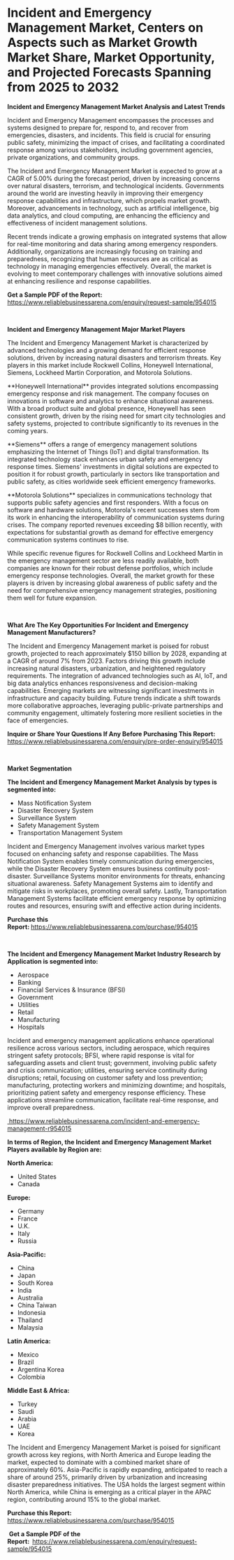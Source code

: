 <p><h1>Incident and Emergency Management Market, Centers on Aspects such as Market Growth Market Share, Market Opportunity, and Projected Forecasts Spanning from 2025 to 2032</h1></p><p><strong>Incident and Emergency Management Market Analysis and Latest Trends</strong></p>
<p><p>Incident and Emergency Management encompasses the processes and systems designed to prepare for, respond to, and recover from emergencies, disasters, and incidents. This field is crucial for ensuring public safety, minimizing the impact of crises, and facilitating a coordinated response among various stakeholders, including government agencies, private organizations, and community groups.</p><p>The Incident and Emergency Management Market is expected to grow at a CAGR of 5.00% during the forecast period, driven by increasing concerns over natural disasters, terrorism, and technological incidents. Governments around the world are investing heavily in improving their emergency response capabilities and infrastructure, which propels market growth. Moreover, advancements in technology, such as artificial intelligence, big data analytics, and cloud computing, are enhancing the efficiency and effectiveness of incident management solutions.</p><p>Recent trends indicate a growing emphasis on integrated systems that allow for real-time monitoring and data sharing among emergency responders. Additionally, organizations are increasingly focusing on training and preparedness, recognizing that human resources are as critical as technology in managing emergencies effectively. Overall, the market is evolving to meet contemporary challenges with innovative solutions aimed at enhancing resilience and response capabilities.</p></p>
<p><strong>Get a Sample PDF of the Report:&nbsp;</strong> <a href="https://www.reliablebusinessarena.com/enquiry/request-sample/954015?utm_campaign=3576&utm_medium=2&utm_source=Github&utm_content=ia&utm_term=16042025&utm_id=incident-and-emergency-management">https://www.reliablebusinessarena.com/enquiry/request-sample/954015</a></p>
<p>&nbsp;</p>
<p><strong>Incident and Emergency Management Major Market Players</strong></p>
<p><p>The Incident and Emergency Management Market is characterized by advanced technologies and a growing demand for efficient response solutions, driven by increasing natural disasters and terrorism threats. Key players in this market include Rockwell Collins, Honeywell International, Siemens, Lockheed Martin Corporation, and Motorola Solutions.</p><p>**Honeywell International** provides integrated solutions encompassing emergency response and risk management. The company focuses on innovations in software and analytics to enhance situational awareness. With a broad product suite and global presence, Honeywell has seen consistent growth, driven by the rising need for smart city technologies and safety systems, projected to contribute significantly to its revenues in the coming years.</p><p>**Siemens** offers a range of emergency management solutions emphasizing the Internet of Things (IoT) and digital transformation. Its integrated technology stack enhances urban safety and emergency response times. Siemens' investments in digital solutions are expected to position it for robust growth, particularly in sectors like transportation and public safety, as cities worldwide seek efficient emergency frameworks.</p><p>**Motorola Solutions** specializes in communications technology that supports public safety agencies and first responders. With a focus on software and hardware solutions, Motorola's recent successes stem from its work in enhancing the interoperability of communication systems during crises. The company reported revenues exceeding $8 billion recently, with expectations for substantial growth as demand for effective emergency communication systems continues to rise.</p><p>While specific revenue figures for Rockwell Collins and Lockheed Martin in the emergency management sector are less readily available, both companies are known for their robust defense portfolios, which include emergency response technologies. Overall, the market growth for these players is driven by increasing global awareness of public safety and the need for comprehensive emergency management strategies, positioning them well for future expansion.</p></p>
<p>&nbsp;</p>
<p><strong>What Are The Key Opportunities For Incident and Emergency Management Manufacturers?</strong></p>
<p><p>The Incident and Emergency Management market is poised for robust growth, projected to reach approximately $150 billion by 2028, expanding at a CAGR of around 7% from 2023. Factors driving this growth include increasing natural disasters, urbanization, and heightened regulatory requirements. The integration of advanced technologies such as AI, IoT, and big data analytics enhances responsiveness and decision-making capabilities. Emerging markets are witnessing significant investments in infrastructure and capacity building. Future trends indicate a shift towards more collaborative approaches, leveraging public-private partnerships and community engagement, ultimately fostering more resilient societies in the face of emergencies.</p></p>
<p><strong>Inquire or Share Your Questions If Any Before Purchasing This Report:</strong> <a href="https://www.reliablebusinessarena.com/enquiry/pre-order-enquiry/954015?utm_campaign=3576&utm_medium=2&utm_source=Github&utm_content=ia&utm_term=16042025&utm_id=incident-and-emergency-management">https://www.reliablebusinessarena.com/enquiry/pre-order-enquiry/954015</a></p>
<p>&nbsp;</p>
<p><strong>Market Segmentation</strong></p>
<p><strong>The Incident and Emergency Management Market Analysis by types is segmented into:</strong></p>
<p><ul><li>Mass Notification System</li><li>Disaster Recovery System</li><li>Surveillance System</li><li>Safety Management System</li><li>Transportation Management System</li></ul></p>
<p><p>Incident and Emergency Management involves various market types focused on enhancing safety and response capabilities. The Mass Notification System enables timely communication during emergencies, while the Disaster Recovery System ensures business continuity post-disaster. Surveillance Systems monitor environments for threats, enhancing situational awareness. Safety Management Systems aim to identify and mitigate risks in workplaces, promoting overall safety. Lastly, Transportation Management Systems facilitate efficient emergency response by optimizing routes and resources, ensuring swift and effective action during incidents.</p></p>
<p><strong>Purchase this Report:&nbsp;</strong><a href="https://www.reliablebusinessarena.com/purchase/954015?utm_campaign=3576&utm_medium=2&utm_source=Github&utm_content=ia&utm_term=16042025&utm_id=incident-and-emergency-management">https://www.reliablebusinessarena.com/purchase/954015</a></p>
<p>&nbsp;</p>
<p><strong>The Incident and Emergency Management Market Industry Research by Application is segmented into:</strong></p>
<p><ul><li>Aerospace</li><li>Banking</li><li>Financial Services & Insurance (BFSI)</li><li>Government</li><li>Utilities</li><li>Retail</li><li>Manufacturing</li><li>Hospitals</li></ul></p>
<p><p>Incident and emergency management applications enhance operational resilience across various sectors, including aerospace, which requires stringent safety protocols; BFSI, where rapid response is vital for safeguarding assets and client trust; government, involving public safety and crisis communication; utilities, ensuring service continuity during disruptions; retail, focusing on customer safety and loss prevention; manufacturing, protecting workers and minimizing downtime; and hospitals, prioritizing patient safety and emergency response efficiency. These applications streamline communication, facilitate real-time response, and improve overall preparedness.</p></p>
<p><a href="https://www.reliablebusinessarena.com/incident-and-emergency-management-r954015?utm_campaign=3576&utm_medium=2&utm_source=Github&utm_content=ia&utm_term=16042025&utm_id=incident-and-emergency-management">&nbsp;https://www.reliablebusinessarena.com/incident-and-emergency-management-r954015</a></p>
<p><strong>In terms of Region, the Incident and Emergency Management Market Players available by Region are:</strong></p>
<p>
    <p> <strong> North America: </strong>
        <ul>
            <li>United States</li>
            <li>Canada</li>
        </ul>
        </p> 
    <p> <strong> Europe: </strong>
        <ul>
            <li>Germany</li>
            <li>France</li>
            <li>U.K.</li>
            <li>Italy</li>
            <li>Russia</li>
        </ul>
        </p> 
    <p> <strong> Asia-Pacific: </strong>
        <ul>
            <li>China</li>
            <li>Japan</li>
            <li>South Korea</li>
            <li>India</li>
            <li>Australia</li>
            <li>China Taiwan</li>
            <li>Indonesia</li>
            <li>Thailand</li>
            <li>Malaysia</li>
        </ul>
        </p> 
    <p> <strong> Latin America: </strong>
        <ul>
            <li>Mexico</li>
            <li>Brazil</li>
            <li>Argentina Korea</li>
            <li>Colombia</li>
        </ul>
        </p> 
    <p> <strong> Middle East & Africa: </strong>
        <ul>
            <li>Turkey</li>
            <li>Saudi</li>
            <li>Arabia</li>
            <li>UAE</li>
            <li>Korea</li>
        </ul>
    </p>
    </p>
<p><p>The Incident and Emergency Management Market is poised for significant growth across key regions, with North America and Europe leading the market, expected to dominate with a combined market share of approximately 60%. Asia-Pacific is rapidly expanding, anticipated to reach a share of around 25%, primarily driven by urbanization and increasing disaster preparedness initiatives. The USA holds the largest segment within North America, while China is emerging as a critical player in the APAC region, contributing around 15% to the global market.</p></p>
<p><strong>Purchase this Report: </strong><a href="https://www.reliablebusinessarena.com/purchase/954015?utm_campaign=3576&utm_medium=2&utm_source=Github&utm_content=ia&utm_term=16042025&utm_id=incident-and-emergency-management">https://www.reliablebusinessarena.com/purchase/954015</a></p>
<p>&nbsp;<strong>Get a Sample PDF of the Report:&nbsp;&nbsp;</strong><a href="https://www.reliablebusinessarena.com/enquiry/request-sample/954015?utm_campaign=3576&utm_medium=2&utm_source=Github&utm_content=ia&utm_term=16042025&utm_id=incident-and-emergency-management">https://www.reliablebusinessarena.com/enquiry/request-sample/954015</a></p>
<p><strong></strong></p>
<p><p></p><p></p><p></p></p>